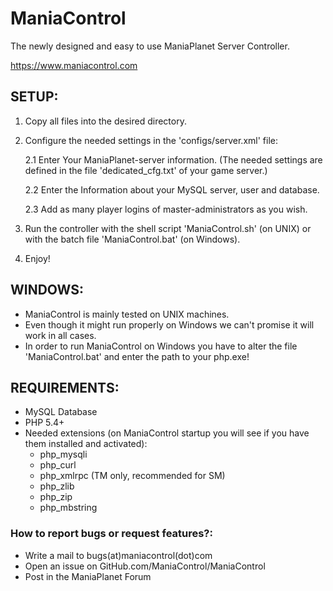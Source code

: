 ManiaControl
============

The newly designed and easy to use ManiaPlanet Server Controller.

https://www.maniacontrol.com


## SETUP:

1.	Copy all files into the desired directory.

2.	Configure the needed settings in the 'configs/server.xml' file:

	2.1	Enter Your ManiaPlanet-server information.
			(The needed settings are defined in the file 'dedicated_cfg.txt' of your game server.)

	2.2	Enter the Information about your MySQL server, user and database.

	2.3	Add as many player logins of master-administrators as you wish.

3.	Run the controller with the shell script 'ManiaControl.sh' (on UNIX) or with the batch file 'ManiaControl.bat' (on Windows).

4.	Enjoy!


## WINDOWS:

- ManiaControl is mainly tested on UNIX machines.
- Even though it might run properly on Windows we can't promise it will work in all cases.
- In order to run ManiaControl on Windows you have to alter the file 'ManiaControl.bat' and enter the path to your php.exe!


## REQUIREMENTS:
- MySQL Database
- PHP 5.4+
- Needed extensions (on ManiaControl startup you will see if you have them installed and activated):
	- php_mysqli
	- php_curl
	- php_xmlrpc (TM only, recommended for SM)
	- php_zlib
	- php_zip
	- php_mbstring
	
### How to report bugs or request features?:
- Write a mail to bugs(at)maniacontrol(dot)com
- Open an issue on GitHub.com/ManiaControl/ManiaControl
- Post in the ManiaPlanet Forum
